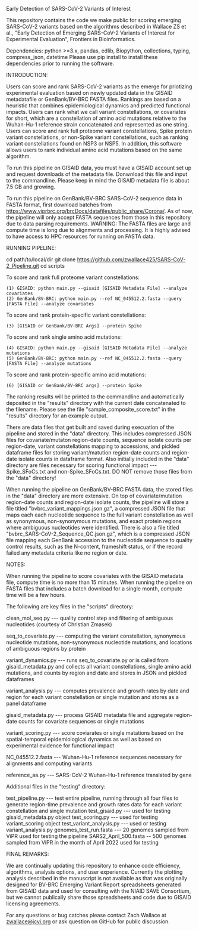 Early Detection of SARS-CoV-2 Variants of Interest

This repository contains the code we make public for scoring emerging SARS-CoV-2 variants based on the algorithms described in 
Wallace ZS et al., "Early Detection of Emerging SARS-CoV-2 Variants of Interest for Experimental Evaluation", Frontiers in
Bioinformatics.

Dependencies: python >=3.x, pandas, edlib, Biopython, collections, typing, compress_json, datetime
Please use pip install to install these dependencies prior to running the software.

INTRODUCTION: 

Users can score and rank SARS-CoV-2 variants as the emerge for priotizing experimental evaluation based on newly updated data 
in the GISAID metadatafile or GenBank/BV-BRC FASTA files.  Rankings are based on a heuristic that combines epidemiological dynamics 
and predicted functional impacts.  Users can rank what we call variant constellations, or covariates for short, which are a constellation 
of amino acid mutations relative to the Wuhan-Hu-1 reference strain concatenated and represented as one string.  Users
can score and rank full proteome variant constellations, Spike protein variant constellations, or non-Spike variant constellations,
such as ranking variant constellations found on NSP3 or NSP5.  In addition, this software allows users to rank individual
amino acid mutations based on the same algorithm.

To run this pipeline on GISAID data, you must have a GISAID account set up and request downloads of the metadata file.  Donwnload
this file and input to the commandline.  Please keep in mind the GISAID metadata file is about 7.5 GB and growing.

To run this pipeline on GenBank/BV-BRC SARS-CoV-2 sequence data in FASTA format, first download batches from
https://www.viprbrc.org/brcDocs/datafiles/public_share/Corona/. As of now, the pipeline will only accept FASTA sequences from
those in this repository due to data parsing requirements. WARNING: The FASTA files are large and compute time is long due to
alignments and processing.  It is highly advised to have access to HPC resources for running on FASTA data.

RUNNING PIPELINE: 

cd path/to/local/dir
git clone https://github.com/zwallace425/SARS-CoV-2_Pipeline.git
cd scripts

To score and rank full proteome variant constellations:

	(1) GISAID: python main.py --gisaid [GISAID Metadata File] --analyze covariates
	(2) GenBank/BV-BRC: python main.py --ref NC_045512.2.fasta --query [FASTA File] --analyze covariates

To score and rank protein-specific variant constellations:

	(3) [GISAID or GenBank/BV-BRC Args] --protein Spike

To score and rank single amino acid mutations:

	(4) GISAID: python main.py --gisaid [GISAID Metadata File] --analyze mutations
	(5) GenBank/BV-BRC: python main.py --ref NC_045512.2.fasta --query [FASTA File] --analyze mutations

To score and rank protein-specific amino acid mutations:

	(6) [GISAID or GenBank/BV-BRC args] --protein Spike

The ranking results will be printed to the commandline and automatically deposited in the "results" directory with the current date
concatenated to the filename.  Please see the file "sample_composite_score.txt" in the "results" directory for an example output.

There are data files that get built and saved during execuation of the pipeline and stored in the "data" directory.  This includes
compressed JSON files for covariate/mutaton region-date counts, sequence isolate counts per region-date, variant constellations
mapping to accessions, and pickled dataframe files for storing variant/matution region-date counts and region-date isolate counts
in dataframe format.  Also initially included in the "data" directory are files necessary for scoring functional impact --- Spike_SFoCs.txt
and non-Spike_SFoCs.txt.  DO NOT remove those files from the "data" directory!

When running the pipeline on GenBank/BV-BRC FASTA data, the stored files in the "data" directory are more extensive.  On top of covariate/mutation
region-date counts and region-date isolate counts, the pipeline will store a file titled "bvbrc_variant_mappings.json.gz", a compressed JSON
file that maps each each nucleotide sequence to the full variant constellation as well as synonymous, non-synonymous mutations, and exact protein
regions where ambiguous nucleotides were identified.  There is also a file titled "bvbrc_SARS-CoV-2_Sequence_QC.json.gz", which is a compressed
JSON file mapping each GenBank accession to the nucleotide sequence to quality control results, such as the N-content, frameshift status, or if 
the record failed any metadata criteria like no region or date.

NOTES:

When running the pipeline to score covariates with the GISAID metadata file, compute time is no more than 15 minutes.
When running the pipeline on FASTA files that includes a batch download for a single month, compute time will be a few hours.

The following are key files in the "scripts" directory: 

clean_mol_seq.py --- quality control step and filtering of ambiguous nucleotides (courtesy of Christian Zmasek)

seq_to_covariate.py --- computing the variant constellation, synonymous nucleotide mutations, non-synonymous nucleotide mutations, and 
	locations of ambiguous regions by protein

variant_dynamics.py --- runs seq_to_covariate.py or is called from gisaid_metadata.py and collects all variant constellations, single 
	amino acid mutations, and counts by region and date and stores in JSON and pickled dataframes

variant_analysis.py --- computes prevalence and growth rates by date and region for each variant constellation or single mutation and stores
	as a panel dataframe

gisaid_metadata.py --- process GISAID metadata file and aggregate region-date counts for covariate sequences or single mutations

variant_scoring.py --- score coviarates or single matations based on the spatial-temporal epidemiological dynamics as well as based on experimental 
	evidence for functional impact

NC_045512.2.fasta --- Wuhan-Hu-1 reference sequences necessary for alignments and computing variants

reference_aa.py --- SARS-CoV-2 Wuhan-Hu-1 reference translated by gene

Additional files in the "testing" directory:

test_pipeline.py --- test entire pipeline, running through all four files to generate region-time prevalence and growth rates data for each variant 
	constellation and single mutation
test_gisaid.py --- used for testing gisaid_metadata.py object
test_scoring.py --- used  for testing variant_scoring object
test_variant_analysis.py --- used or testing variant_analysis.py
genomes_test_run.fasta --- 20 genomes sampled from ViPR used for testing the pipeline
SARS2_April_500.fasta -- 500 genomes sampled from ViPR in the month of April 2022 used for testing

FINAL REMARKS:

We are continually updating this repository to enhance code efficiency, algorithms, analysis options, and user experience.  Currently the plotting analysis
described in the manuscript is not available as that was originally designed for BV-BRC Emerging Variant Report spreadsheets generated from GISAID
data and used for consulting with the NIAID SAVE Consortium, but we cannot publically share those spreadsheets and code due to GISAID licensing agreements.

For any questions or bug catches please contact Zach Wallace at zwallace@jcvi.org or ask question on GitHub for public discussion.


